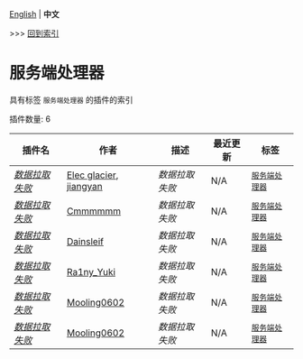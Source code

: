 [English](readme.md) | **中文**

\>\>\> [回到索引](/readme-zh_cn.md)

# 服务端处理器

具有标签 `服务端处理器` 的插件的索引

插件数量: 6

| 插件名 | 作者 | 描述 | 最近更新 | 标签 |
| --- | --- | --- | --- | --- |
| [*数据拉取失败*](/plugins/bedrock_liteloader_handler/readme-zh_cn.md) | [Elec glacier](https://github.com/Elec-Glacier), [jiangyan](https://github.com/jiangyan03) | *数据拉取失败* | N/A | [`服务端处理器`](/labels/handler/readme-zh_cn.md) |
| [*数据拉取失败*](/plugins/cleanroom_handler/readme-zh_cn.md) | [Cmmmmmm](https://github.com/CmmmmmmLau) | *数据拉取失败* | N/A | [`服务端处理器`](/labels/handler/readme-zh_cn.md) |
| [*数据拉取失败*](/plugins/commandblock_handler/readme-zh_cn.md) | [Dainsleif](https://github.com/Dainsleif233) | *数据拉取失败* | N/A | [`服务端处理器`](/labels/handler/readme-zh_cn.md) |
| [*数据拉取失败*](/plugins/lbs_velocity_handler/readme-zh_cn.md) | [Ra1ny_Yuki](https://github.com/Ra1ny-Yuki) | *数据拉取失败* | N/A | [`服务端处理器`](/labels/handler/readme-zh_cn.md) |
| [*数据拉取失败*](/plugins/leaves_handler/readme-zh_cn.md) | [Mooling0602](https://github.com/Mooling0602) | *数据拉取失败* | N/A | [`服务端处理器`](/labels/handler/readme-zh_cn.md) |
| [*数据拉取失败*](/plugins/vanilla_team_handler/readme-zh_cn.md) | [Mooling0602](https://github.com/Mooling0602) | *数据拉取失败* | N/A | [`服务端处理器`](/labels/handler/readme-zh_cn.md) |

